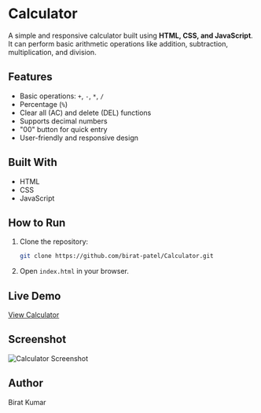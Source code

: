 # Calculator

A simple and responsive calculator built using **HTML, CSS, and JavaScript**.  
It can perform basic arithmetic operations like addition, subtraction, multiplication, and division.

## Features
- Basic operations: `+`, `-`, `*`, `/`
- Percentage (`%`)
- Clear all (AC) and delete (DEL) functions
- Supports decimal numbers
- "00" button for quick entry
- User-friendly and responsive design

## Built With
- HTML
- CSS
- JavaScript

## How to Run
1. Clone the repository:
   ```bash
   git clone https://github.com/birat-patel/Calculator.git
   
2. Open `index.html` in your browser.

## Live Demo
[View Calculator](https://birat-patel.github.io/Calculator/)

## Screenshot
![Calculator Screenshot](screenshot.png)

## Author
Birat Kumar
